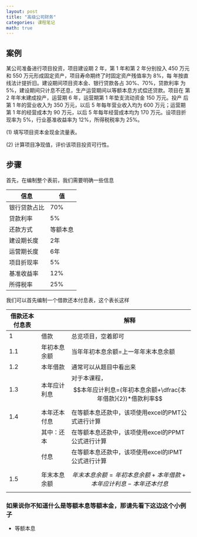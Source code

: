 ```yaml
---
layout: post
title: "高级公司财务"
categories: 课程笔记
math: true
---
```


## 案例

某公司准备进行项目投资，项目建设期 2 年，第 1 年和第 2 年分别投入 450 万元和 550 万元形成固定资产，项目寿命期终了时固定资产残值率为 8%，每 年按直线法计提折旧。建设期间项目资本金、银行贷款各占 30%、70%，贷款利率 为 5%，建设期间只计息不还息，生产运营期间以等额本息方式偿还贷款。项目在 第 2 年年末建成投产，运营期 6 年，运营期第 1 年垫支流动资金 150 万元。投产 后第 1 年的营业收入为 350 万元，以后 5 年每年营业收入均为 600 万元；运营期 第 1 年的经营成本为 90 万元，以后 5 年每年经营成本均为 170 万元。设项目折 现率为 5%，行业基准收益率为 12%，所得税税率为 25%。

 (1) 填写项目资本金现金流量表。

 (2) 计算项目净现值，评价该项目投资可行性。

## 步骤

首先，在编制整个表前，我们需要明确一些信息

| 信息         | 值       |
| ------------ | -------- |
| 银行贷款占比 | 70%      |
| 贷款利率     | 5%       |
| 还款方式     | 等额本息 |
| 建设期长度   | 2年      |
| 运营期长度   | 6年      |
| 项目折现率   | 5%       |
| 基准收益率   | 12%      |
| 所得税率     | 25%      |

我们可以首先编制一个借款还本付息表，这个表长这样

| 借款还本付息表 |              | 解释                                                         |
| -------------- | ------------ | ------------------------------------------------------------ |
| 1              | 借款         | 总览项目，空着即可                                           |
| 1.1            | 年初本息余额 | 当年年初本息余额=上一年年末本息余额                          |
| 1.2            | 本年借款     | 通常可以从题目中看出来                                       |
| 1.3            | 本年应计利息 | 对于本课程，$$本年应计利息=(年初本息余额+\dfrac{本年借款}{2})*借款利率$$ |
| 1.4            | 本年还本付息 | 在等额本息还款中，该项使用excel的PMT公式进行计算             |
|                | 其中：还本   | 在等额本息还款中，该项使用excel的PPMT公式进行计算            |
|                | 付息         | 在等额本息还款中，该项使用excel的IPMT公式进行计算            |
| 1.5            | 年末本息余额 | $$年末本息余额=年初本息余额+本年借款+本年应计利息-本年还本付息$$ |

### 如果说你不知道什么是等额本息等额本金，那请先看下这边这个小例子

- 等额本息

